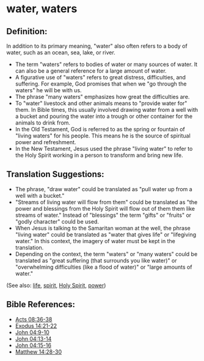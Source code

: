# water, waters #

## Definition: ##

In addition to its primary meaning, "water" also often refers to a body of water, such as an ocean, sea, lake, or river.

* The term "waters" refers to bodies of water or many sources of water. It can also be a general reference for a large amount of water.
* A figurative use of "waters" refers to great distress, difficulties, and suffering. For example, God promises that when we "go through the waters" he will be with us.
* The phrase "many waters" emphasizes how great the difficulties are.
* To "water" livestock and other animals means to "provide water for" them. In Bible times, this usually involved drawing water from a well with a bucket and pouring the water into a trough or other container for the animals to drink from.
* In the Old Testament, God is referred to as the spring or fountain of "living waters" for his people. This means he is the source of spiritual power and refreshment.
* In the New Testament, Jesus used the phrase "living water" to refer to the Holy Spirit working in a person to transform and bring new life.

## Translation Suggestions: ##

* The phrase, "draw water" could be translated as "pull water up from a well with a bucket."
* "Streams of living water will flow from them" could be translated as "the power and blessings from the Holy Spirit will flow out of them them like streams of water." Instead of "blessings" the term "gifts" or "fruits" or "godly character" could be used.
* When Jesus is talking to the Samaritan woman at the well, the phrase "living water" could be translated as "water that gives life" or "lifegiving water." In this context, the imagery of water must be kept in the translation.
* Depending on the context, the term "waters" or "many waters" could be translated as "great suffering (that surrounds you like water)" or "overwhelming difficulties (like a flood of water)" or "large amounts of water."

(See also: [life](../kt/life.md), [spirit](../kt/spirit.md), [Holy Spirit](../kt/holyspirit.md), [power](../kt/power.md))

## Bible References: ##

* [Acts 08:36-38](en/tn/act/help/08/36)
* [Exodus 14:21-22](en/tn/exo/help/14/21)
* [John 04:9-10](en/tn/jhn/help/04/09)
* [John 04:13-14](en/tn/jhn/help/04/13)
* [John 04:15-16](en/tn/jhn/help/04/15)
* [Matthew 14:28-30](en/tn/mat/help/14/28)